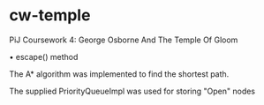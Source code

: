 # cw-temple

PiJ Coursework 4: George Osborne And The Temple Of Gloom

• escape() method

The A* algorithm was implemented to find the shortest path.

The supplied PriorityQueueImpl was used for storing "Open" nodes

